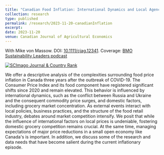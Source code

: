 ```yaml
---
title: "Canadian Food Inflation: International Dynamics and Local Agency"
collection: research
type: published
permalink: /research/2023-11-20-canadianInflation
excerpt:
date: 2023-11-20
venue: Canadian Journal of Agricultural Economics
---
```


With Mike von Massow. DOI: [10.1111/cjag.12341](https://doi.org/10.1111/cjag.12341).
Coverage: [BMO Sustainability Leaders podcast](https://sustainabilityleaders.bmo.com/en/news-insights/sustainability-leaders/research-strategy/canada-inflation-moving-in-the-right-direction/)

<a href="https://www.scimagojr.com/journalsearch.php?q=65131&amp;tip=sid&amp;exact=no" title="SCImago Journal &amp; Country Rank"><img border="0" src="https://www.scimagojr.com/journal_img.php?id=65131" alt="SCImago Journal &amp; Country Rank"  /></a>

We offer a descriptive analysis of the complexities surrounding food price inflation in Canada three years after the outbreak of COVID-19. The Consumer Price Index and its food component have registered significant shifts since 2020 and remain elevated. This behavior is influenced by international dynamics, such as the conflict between Russia and Ukraine and the consequent commodity price surges, and domestic factors, including grocery market concentration. As external events interact with local policies, business practices, and the structure of the food retail industry, debates around market competition intensify. We posit that while the influence of international factors on local prices is undeniable, fostering domestic grocery competition remains crucial. At the same time, managing expectations of major price reductions in a small open economy like Canada's is important. In addition, we discuss some of the research and data needs that have become salient during the current inflationary episode.

